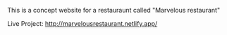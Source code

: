 This is a concept website for a restauraunt called "Marvelous restaurant"

Live Project: http://marvelousrestaurant.netlify.app/
